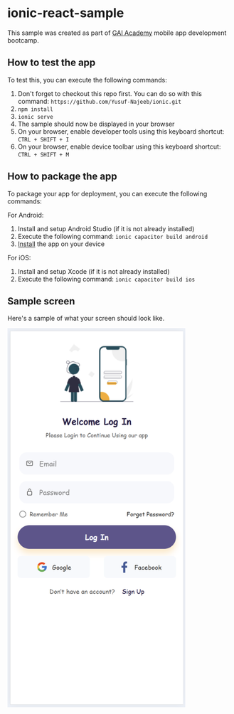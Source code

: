# ionic-react-sample

This sample was created as part of [GAI Academy](https://gaiacademy.org) mobile app development bootcamp.

## How to test the app
To test this, you can execute the following commands:

1. Don't forget to checkout this repo first. You can do so with this command: `https://github.com/Yusuf-Najeeb/ionic.git`
2. `npm install`
3. `ionic serve`
4. The sample should now be displayed in your browser
5. On your browser, enable developer tools using this keyboard shortcut: `CTRL + SHIFT + I`
6. On your browser, enable device toolbar using this keyboard shortcut: `CTRL + SHIFT + M`

## How to package the app
To package your app for deployment, you can execute the following commands:

For Android:
1. Install and setup Android Studio (if it is not already installed)
2. Execute the following command: `ionic capacitor build android`
3. [Install](https://developer.android.com/studio/run/emulator-install-add-files) the app on your device

For iOS:
1. Install and setup Xcode (if it is not already installed)
2. Execute the following command: `ionic capacitor build ios`

## Sample screen

Here's a sample of what your screen should look like.

<img src="src/assets/sample.png" alt="Ionic Sample" width="400px"/>